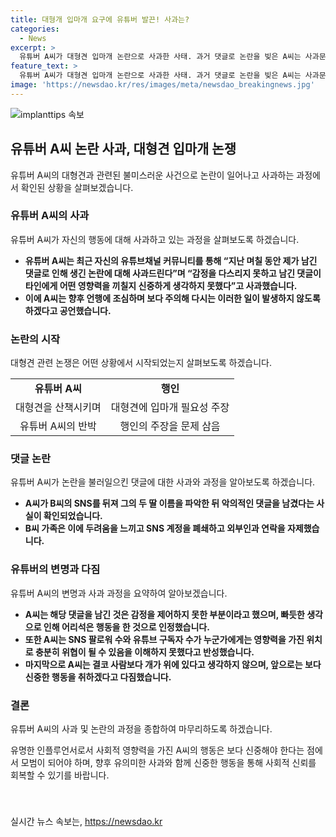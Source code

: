 ```yaml
---
title: 대형개 입마개 요구에 유튜버 발끈! 사과는?
categories:
  - News
excerpt: >
  유튜버 A씨가 대형견 입마개 논란으로 사과한 사태. 과거 댓글로 논란을 빚은 A씨는 사과문을 통해 감정을 다스리지 못한 행동을 후회하며 죄송함을 표했다. 대형견 관련 영상에 대한 논란은 댓글 전쟁으로 번지며 B씨와의 갈등으로 확대되었다. A씨의 인플루언서로서의 책임과 영향력을 고려하여 사과하고, 더 이상 이러한 사태가 반복되지 않도록 조심하겠다고 약속했다. B씨와 가족에게 개인적인 사과를 전하며 대형견 관련 경고에 대한 상황도 인정했다. A씨는 미래에 대한 조치를 약속하며 개에 대한 존중을 강조했다.
feature_text: >
  유튜버 A씨가 대형견 입마개 논란으로 사과한 사태. 과거 댓글로 논란을 빚은 A씨는 사과문을 통해 감정을 다스리지 못한 행동을 후회하며 죄송함을 표했다. 대형견 관련 영상에 대한 논란은 댓글 전쟁으로 번지며 B씨와의 갈등으로 확대되었다. A씨의 인플루언서로서의 책임과 영향력을 고려하여 사과하고, 더 이상 이러한 사태가 반복되지 않도록 조심하겠다고 약속했다. B씨와 가족에게 개인적인 사과를 전하며 대형견 관련 경고에 대한 상황도 인정했다. A씨는 미래에 대한 조치를 약속하며 개에 대한 존중을 강조했다.
image: 'https://newsdao.kr/res/images/meta/newsdao_breakingnews.jpg'
---
```


<p><img src="https://newsdao.kr/res/images/meta/newsdao_breakingnews.jpg" alt="implanttips 속보" /></p>

<h2 data-ke-size="size26">유튜버 A씨 논란 사과, 대형견 입마개 논쟁</h2>

<p data-ke-size="size16">유튜버 A씨의 대형견과 관련된 불미스러운 사건으로 논란이 일어나고 사과하는 과정에서 확인된 상황을 살펴보겠습니다.</p>

<h3 data-ke-size="size24">유튜버 A씨의 사과</h3>

<p data-ke-size="size16">유튜버 A씨가 자신의 행동에 대해 사과하고 있는 과정을 살펴보도록 하겠습니다.</p>

<ul>
  <li><b>유튜버 A씨는 최근 자신의 유튜브채널 커뮤니티를 통해 “지난 며칠 동안 제가 남긴 댓글로 인해 생긴 논란에 대해 사과드린다”며 “감정을 다스리지 못하고 남긴 댓글이 타인에게 어떤 영향력을 끼칠지 신중하게 생각하지 못했다”고 사과했습니다.</b></li>
  <li><b>이에 A씨는 향후 언행에 조심하며 보다 주의해 다시는 이러한 일이 발생하지 않도록 하겠다고 공언했습니다.</b></li>
</ul>

<h3 data-ke-size="size24">논란의 시작</h3>

<p data-ke-size="size16">대형견 관련 논쟁은 어떤 상황에서 시작되었는지 살펴보도록 하겠습니다.</p>

<table>
  <tr>
    <td style="text-align: center; height: 17px;"><b>유튜버 A씨</b></td>
    <td style="text-align: center; height: 17px;"><b>행인</b></td>
  </tr>
  <tr>
    <td style="text-align: center; height: 17px;">대형견을 산책시키며</td>
    <td style="text-align: center; height: 17px;">대형견에 입마개 필요성 주장</td>
  </tr>
  <tr>
    <td style="text-align: center; height: 17px;">유튜버 A씨의 반박</td>
    <td style="text-align: center; height: 17px;">행인의 주장을 문제 삼음</td>
  </tr>
</table>

<h3 data-ke-size="size24">댓글 논란</h3>

<p data-ke-size="size16">유튜버 A씨가 논란을 불러일으킨 댓글에 대한 사과와 과정을 알아보도록 하겠습니다.</p>

<ul>
  <li><b>A씨가 B씨의 SNS를 뒤져 그의 두 딸 이름을 파악한 뒤 악의적인 댓글을 남겼다는 사실이 확인되었습니다.</b></li>
  <li><b>B씨 가족은 이에 두려움을 느끼고 SNS 계정을 폐쇄하고 외부인과 연락을 자제했습니다.</b></li>
</ul>

<h3 data-ke-size="size24">유튜버의 변명과 다짐</h3>

<p data-ke-size="size16">유튜버 A씨의 변명과 사과 과정을 요약하여 알아보겠습니다.</p>

<ul>
  <li><b>A씨는 해당 댓글을 남긴 것은 감정을 제어하지 못한 부분이라고 했으며, 빠듯한 생각으로 인해 어리석은 행동을 한 것으로 인정했습니다.</b></li>
  <li><b>또한 A씨는 SNS 팔로워 수와 유튜브 구독자 수가 누군가에게는 영향력을 가진 위치로 충분히 위협이 될 수 있음을 이해하지 못했다고 반성했습니다.</b></li>
  <li><b>마지막으로 A씨는 결코 사람보다 개가 위에 있다고 생각하지 않으며, 앞으로는 보다 신중한 행동을 취하겠다고 다짐했습니다.</b></li>
</ul>

<h3 data-ke-size="size24">결론</h3>

<p data-ke-size="size16">유튜버 A씨의 사과 및 논란의 과정을 종합하여 마무리하도록 하겠습니다.</p>

<p data-ke-size="size16">유명한 인플루언서로서 사회적 영향력을 가진 A씨의 행동은 보다 신중해야 한다는 점에서 모범이 되어야 하며, 향후 유의미한 사과와 함께 신중한 행동을 통해 사회적 신뢰를 회복할 수 있기를 바랍니다.</p>

<h3 data-ke-size="size24"></h3>

<p data-ke-size="size16">&nbsp;</p>
실시간 뉴스 속보는, <a href="https://newsdao.kr" rel="dofollow">https://newsdao.kr</a>


